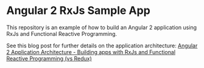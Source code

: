 # Angular 2 RxJs Sample App

This repository is an example of how to build an Angular 2 application using RxJs and Functional Reactive Programming.

See this blog post for further details on the application architecture: [Angular 2 Application Architecture - Building apps with RxJs and Functional Reactive Programming (vs Redux)](http://localhost:5000/angular-2-application-architecture-building-applications-using-rxjs-and-functional-reactive-programming-vs-redux/)




